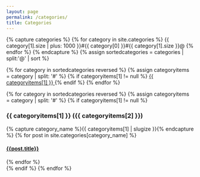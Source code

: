 ```yaml
---
layout: page
permalink: /categories/
title: Categories
---
```


<div>
  <span class="all-categories">
  {% capture categories %}
    {% for category in site.categories %}
      {{ category[1].size | plus: 1000 }}#{{ category[0] }}#{{ category[1].size }}@
    {% endfor %}
  {% endcapture %}
  {% assign sortedcategories = categories | split:'@' | sort %}

  {% for category in sortedcategories reversed %}
    {% assign categoryitems = category | split: '#' %}
    {% if categoryitems[1] != null %}
      <a href="{{site.baseurl}}/categories/#{{ categoryitems[1] | slugize }}">
        {{ categoryitems[1] }}
      </a>
    {% endif %}
  {% endfor %}
  </span>
</div>

<div id="archives">
  {% for category in sortedcategories reversed %}
    {% assign categoryitems = category | split: '#' %}
    {% if categoryitems[1] != null %}
      <div class="archive-group">
        <a name="{{ categoryitems[1] | slugize }}"></a>
        <h3 class="category-head">{{ categoryitems[1] }} <span class="category-post-count">({{ categoryitems[2] }})</span></h3>
        <div class="category-posts">
        {% capture category_name %}{{ categoryitems[1] | slugize }}{% endcapture %}
        {% for post in site.categories[category_name] %}
        <article class="archive-item">
          <h4>
            <a href="{{ site.baseurl }}{{ post.url }}">
              {{post.title}}
            </a>
          </h4>
        </article>
        {% endfor %}
        </div>
      </div>
    {% endif %}
  {% endfor %}
</div>